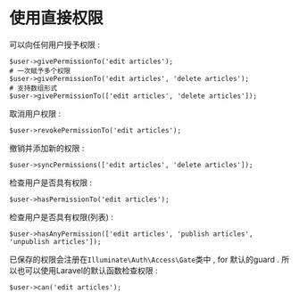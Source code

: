 # 使用直接权限

可以向任何用户授予权限 :

```
$user->givePermissionTo('edit articles');
# 一次赋予多个权限
$user->givePermissionTo('edit articles', 'delete articles');
# 支持数组形式
$user->givePermissionTo(['edit articles', 'delete articles']);
```

取消用户权限 :

```
$user->revokePermissionTo('edit articles');
```

撤销并添加新的权限 :

```
$user->syncPermissions(['edit articles', 'delete articles']);
```

检查用户是否具有权限 :

```
$user->hasPermissionTo('edit articles');
```

检查用户是否具有权限\(列表\) :

```
$user->hasAnyPermission(['edit articles', 'publish articles', 'unpublish articles']);
```

已保存的权限会注册在`Illuminate\Auth\Access\Gate`类中 , for 默认的guard . 所以也可以使用Laravel的默认函数检查权限 :

```
$user->can('edit articles');
```



